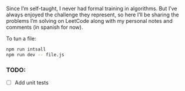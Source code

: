 Since I’m self-taught, I never had formal training in algorithms. But I’ve always enjoyed the challenge they represent, so here I’ll be sharing the problems I’m solving on LeetCode along with my personal notes and comments (in spanish for now).

To tun a file:

```bash
npm run intsall
npm run dev -- file.js
```


### TODO:

- [ ] Add unit tests
